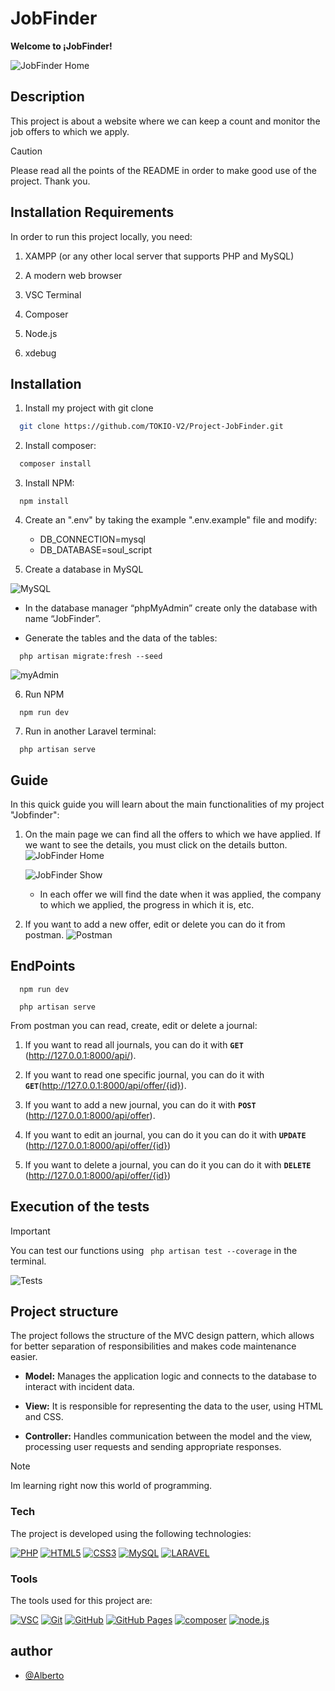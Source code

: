 # JobFinder

**Welcome to ¡JobFinder!**


![JobFinder Home](https://github.com/user-attachments/assets/b78142da-1eff-4cac-b5a1-84ff0fe209a2)




## Description
This project is about a website where we can keep a count and monitor the job offers to which we apply.

>[!CAUTION]
>Please read all the points of the README in order to make good use of the project. Thank you. 

## Installation Requirements

In order to run this project locally, you need:

1. XAMPP (or any other local server that supports PHP and MySQL)

2. A modern web browser

3. VSC Terminal

4. Composer

5. Node.js

6. xdebug

## Installation

1. Install my project with git clone

```bash
  git clone https://github.com/TOKIO-V2/Project-JobFinder.git
```
2. Install composer:

```bash 
  composer install
``` 

3. Install NPM:

```
  npm install
```

4. Create an ".env" by taking the example ".env.example" file and modify:

    * DB_CONNECTION=mysql
    * DB_DATABASE=soul_script

5. Create a database in MySQL
   
![MySQL](https://github.com/user-attachments/assets/6eff5feb-b02e-4c20-939f-15e10c961b55)



- In the database manager “phpMyAdmin” create only the database with name “JobFinder”.
  
- Generate the tables and the data of the tables:

```
  php artisan migrate:fresh --seed
```
![myAdmin](https://github.com/user-attachments/assets/95be10e1-576a-4725-985a-c35b99510f51)


6. Run NPM

```
  npm run dev
```

7. Run in another Laravel terminal:

```
  php artisan serve
```
 
## Guide

In this quick guide you will learn about the main functionalities of my project "Jobfinder":

1. On the main page we can find all the offers to which we have applied. If we want to see the details, you must click on the details button.
   ![JobFinder Home](https://github.com/user-attachments/assets/9baf6102-1aa1-424d-bc14-d104abfd8bee)


   ![JobFinder Show](https://github.com/user-attachments/assets/6d58a8d0-d1c4-497d-8ec4-715ac693ce12)



    - In each offer we will find the date when it was applied, the company to which we applied, the progress in which it is, etc.


2. If you want to add a new offer, edit or delete you can do it from postman.
    ![Postman](https://github.com/user-attachments/assets/05edbd32-4aa7-49f9-9dcc-718b11643df6)


## EndPoints
```
  npm run dev
```

```
  php artisan serve
```
From postman you can read, create, edit or delete a journal:

1. If you want to read all journals, you can do it with **`GET`** (http://127.0.0.1:8000/api/).

2. If you want to read one specific journal, you can do it with **`GET`**(http://127.0.0.1:8000/api/offer/{id}).

3. If you want to add a new journal, you can do it with **`POST`** (http://127.0.0.1:8000/api/offer).

4. If you want to edit an journal, you can do it  you can do it with **`UPDATE`** (http://127.0.0.1:8000/api/offer/{id})

5. If you want to delete a journal, you can do it  you can do it with **`DELETE`** (http://127.0.0.1:8000/api/offer/{id})

##  Execution of the tests

>[!IMPORTANT]
>You can test our functions using ` php artisan test --coverage` in the terminal.

![Tests](https://github.com/user-attachments/assets/12d3c0e2-b66b-4f14-b240-296457420038)


## Project structure

The project follows the structure of the MVC design pattern, which allows for better separation of responsibilities and makes code maintenance easier.

- **Model:** Manages the application logic and connects to the database to interact with incident data.

- **View:** It is responsible for representing the data to the user, using HTML and CSS.

- **Controller:** Handles communication between the model and the view, processing user requests and sending appropriate responses.

>[!NOTE]
>Im learning right now this world of programming.  

### Tech

The project is developed using the following technologies:

<a href='#777BB4' target="_blank"><img alt='PHP' src='https://img.shields.io/badge/PHP-100000?style=for-the-badge&logo=PHP&logoColor=FFFFFF&labelColor=8892be&color=8892be'/></a>
<a href='https://github.com/shivamkapasia0' target="_blank"><img alt='HTML5' src='https://img.shields.io/badge/HTML5-100000?style=for-the-badge&logo=HTML5&logoColor=white&labelColor=E34F26&color=E34F26'/></a>
<a href='https://github.com/shivamkapasia0' target="_blank"><img alt='CSS3' src='https://img.shields.io/badge/CSS3-100000?style=for-the-badge&logo=CSS3&logoColor=white&labelColor=1572B6&color=1572B6'/></a>
<a href='#4479A1' target="_blank"><img alt='MySQL' src='https://img.shields.io/badge/MySQL-100000?style=for-the-badge&logo=MySQL&logoColor=white&labelColor=00758f&color=00758f'/></a>
<a href='#FF2D20' target="_blank"><img alt='LARAVEL' src='https://img.shields.io/badge/LARAVEL-100000?style=for-the-badge&logo=LARAVEL&logoColor=white&labelColor=F05340&color=F05340'/></a>

### Tools

The tools used for this project are:

<a href='visual studio code' target="_blank"><img alt='VSC' src='https://img.shields.io/badge/VSC-100000?style=for-the-badge&logo=VSC&logoColor=white&labelColor=0277BD&color=0277BD'/></a>
<a href='https://github.com/shivamkapasia0' target="_blank"><img alt='Git' src='https://img.shields.io/badge/Git-100000?style=for-the-badge&logo=Git&logoColor=white&labelColor=F05032&color=F05032'/></a>
<a href='https://github.com/shivamkapasia0' target="_blank"><img alt='GitHub' src='https://img.shields.io/badge/GitHub-100000?style=for-the-badge&logo=GitHub&logoColor=white&labelColor=181717&color=181717'/></a>
<a href='https://github.com/shivamkapasia0' target="_blank"><img alt='GitHub Pages' src='https://img.shields.io/badge/GitHub_Pages-100000?style=for-the-badge&logo=GitHub Pages&logoColor=white&labelColor=222222&color=222222'/></a>
<a href='https://github.com/shivamkapasia0' target="_blank"><img alt='composer' src='https://img.shields.io/badge/composer-100000?style=for-the-badge&logo=composer&logoColor=white&labelColor=8f6447&color=8f6447'/></a>
<a href='https://github.com/shivamkapasia0' target="_blank"><img alt='node.js' src='https://img.shields.io/badge/Node.js-100000?style=for-the-badge&logo=node.js&logoColor=white&labelColor=82cc27&color=82cc27'/></a>

## author
- [@Alberto](https://github.com/TOKIO-V2)
